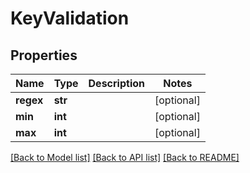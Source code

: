 # KeyValidation

## Properties
Name | Type | Description | Notes
------------ | ------------- | ------------- | -------------
**regex** | **str** |  | [optional] 
**min** | **int** |  | [optional] 
**max** | **int** |  | [optional] 

[[Back to Model list]](../README.md#documentation-for-models) [[Back to API list]](../README.md#documentation-for-api-endpoints) [[Back to README]](../README.md)

